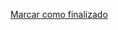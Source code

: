 <a onclick="test()" href="https://fx-learning.mgait.services/finish/process-at" target="_parent" class="btn primary-btn">Marcar como finalizado</a>
